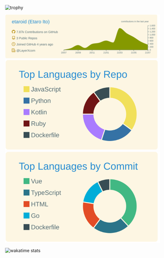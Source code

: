 ![trophy](https://github-profile-trophy.vercel.app/?username=etaroid&theme=gruvbox&title=Joined2020,PR,Commit,Repositories,Followers,Issues,MultiLanguage)

[![](https://raw.githubusercontent.com/etaroid/etaroid/main/profile-summary-card-output/solarized/0-profile-details.svg)](https://github.com/vn7n24fzkq/github-profile-summary-cards)
[![](https://raw.githubusercontent.com/etaroid/etaroid/main/profile-summary-card-output/solarized/1-repos-per-language.svg)](https://github.com/vn7n24fzkq/github-profile-summary-cards)
[![](https://raw.githubusercontent.com/etaroid/etaroid/main/profile-summary-card-output/solarized/2-most-commit-language.svg)](https://github.com/vn7n24fzkq/github-profile-summary-cards)

![wakatime stats](https://github-readme-stats.vercel.app/api/wakatime?username=etaroid&layout=compact&theme=onedark)
